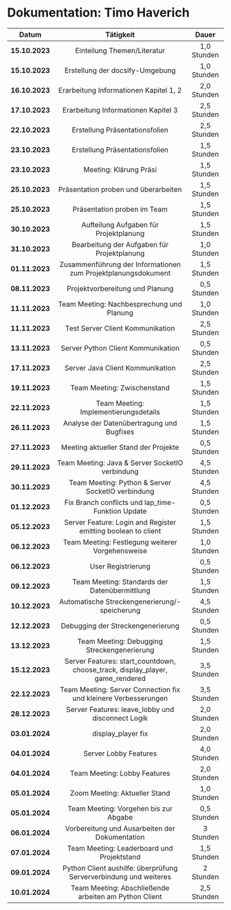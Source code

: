 # Dokumentation: Timo Haverich

|     Datum      |                                   Tätigkeit                                   |    Dauer    |
|:--------------:|:-----------------------------------------------------------------------------:|:-----------:|
| **15.10.2023** |                          Einteilung Themen/Literatur                          | 1,0 Stunden | 
| **15.10.2023** |                        Erstellung der docsify-Umgebung                        | 1,0 Stunden | 
| **16.10.2023** |                    Erarbeitung Informationen Kapitel 1, 2                     | 2,0 Stunden | 
| **17.10.2023** |                      Erarbeitung Informationen Kapitel 3                      | 2,5 Stunden | 
| **22.10.2023** |                        Erstellung Präsentationsfolien                         | 2,5 Stunden | 
| **23.10.2023** |                        Erstellung Präsentationsfolien                         | 1,5 Stunden | 
| **23.10.2023** |                            Meeting: Klärung Präsi                             | 1,5 Stunden |
| **25.10.2023** |                     Präsentation proben und überarbeiten                      | 1,5 Stunden |
| **25.10.2023** |                          Präsentation proben im Team                          | 1,5 Stunden |
| **30.10.2023** |                    Aufteilung Aufgaben für Projektplanung                     | 1,5 Stunden |
| **31.10.2023** |                  Bearbeitung der Aufgaben für Projektplanung                  | 1,0 Stunden |
| **01.11.2023** |         Zusammenführung der Informationen zum Projektplanungsdokument         | 1,5 Stunden |
| **08.11.2023** |                        Projektvorbereitung und Planung                        | 0,5 Stunden |
| **11.11.2023** |                   Team Meeting: Nachbesprechung und Planung                   | 1,0 Stunden |
| **11.11.2023** |                       Test Server Client Kommunikation                        | 2,5 Stunden |
| **13.11.2023** |                      Server Python Client Kommunikation                       | 0,5 Stunden |
| **17.11.2023** |                       Server Java Client Kommunikation                        | 2,5 Stunden |
| **19.11.2023** |                          Team Meeting: Zwischenstand                          | 1,5 Stunden |
| **22.11.2023** |                     Team Meeting: Implementierungsdetails                     | 1,5 Stunden |
| **26.11.2023** |                   Analyse der Datenübertragung und Bugfixes                   | 1,5 Stunden |
| **27.11.2023** |                     Meeting aktueller Stand der Projekte                      | 0,5 Stunden |
| **29.11.2023** |                Team Meeting: Java & Server SocketIO verbindung                | 4,5 Stunden |
| **30.11.2023** |               Team Meeting: Python & Server SocketIO verbindung               | 4,5 Stunden |
| **01.12.2023** |               Fix Branch conflicts und lap_time-Funktion Update               | 0,5 Stunden |
| **05.12.2023** |         Server Feature: Login and Register emitting boolean to client         | 1,5 Stunden |
| **06.12.2023** |               Team Meeting: Festlegung weiterer Vorgehensweise                | 1,0 Stunden |
| **06.12.2023** |                              User Registrierung                               | 0,5 Stunden |
| **09.12.2023** |                 Team Meeting: Standards der Datenübermittlung                 | 1,5 Stunden |
| **10.12.2023** |                 Automatische Streckengenerierung/-speicherung                 | 4,5 Stunden |
| **12.12.2023** |                       Debugging der Streckengenerierung                       | 0,5 Stunden |
| **13.12.2023** |                  Team Meeting: Debugging Streckengenerierung                  | 1,5 Stunden |
| **15.12.2023** | Server Features: start_countdown, choose_track, display_player, game_rendered | 3,5 Stunden |
| **22.12.2023** |        Team Meeting: Server Connection fix und kleinere Verbesserungen        | 3,5 Stunden |
| **28.12.2023** |               Server Features: leave_lobby und disconnect Logik               | 2,0 Stunden |
| **03.01.2024** |                              display_player fix                               | 2,0 Stunden |
| **04.01.2024** |                             Server Lobby Features                             | 4,0 Stunden |
| **04.01.2024** |                         Team Meeting: Lobby Features                          | 2,0 Stunden |
| **05.01.2024** |                         Zoom Meeting: Aktueller Stand                         | 1,0 Stunden |
| **05.01.2024** |                     Team Meeting: Vorgehen bis zur Abgabe                     | 0,5 Stunden |
| **06.01.2024** |                Vorbereitung und Ausarbeiten der Dokumentation                 |  3 Stunden  |
| **07.01.2024** |                  Team Meeting: Leaderboard und Projektstand                   | 1,5 Stunden |
| **09.01.2024** |       Python Client aushilfe: überprüfung Serververbindung und weiteres       |  2 Stunden  |
| **10.01.2024** |             Team Meeting: Abschließende arbeiten am Python Client             | 2,5 Stunden |